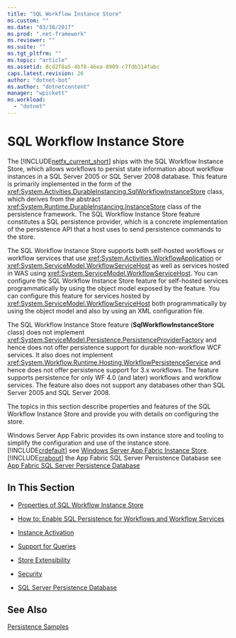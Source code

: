 ```yaml
---
title: "SQL Workflow Instance Store"
ms.custom: ""
ms.date: "03/30/2017"
ms.prod: ".net-framework"
ms.reviewer: ""
ms.suite: ""
ms.tgt_pltfrm: ""
ms.topic: "article"
ms.assetid: 8cd2f8a5-4bf8-46ea-8909-c7fdb314fabc
caps.latest.revision: 26
author: "dotnet-bot"
ms.author: "dotnetcontent"
manager: "wpickett"
ms.workload: 
  - "dotnet"
---
```

# SQL Workflow Instance Store
The [!INCLUDE[netfx_current_short](../../../includes/netfx-current-short-md.md)] ships with the SQL Workflow Instance Store, which allows workflows to persist state information about workflow instances in a SQL Server 2005 or SQL Server 2008 database. This feature is primarily implemented in the form of the <xref:System.Activities.DurableInstancing.SqlWorkflowInstanceStore> class, which derives from the abstract <xref:System.Runtime.DurableInstancing.InstanceStore> class of the persistence framework. The SQL Workflow Instance Store feature constitutes a SQL persistence provider, which is a concrete implementation of the persistence API that a host uses to send persistence commands to the store.  
  
 The SQL Workflow Instance Store supports both self-hosted workflows or workflow services that use <xref:System.Activities.WorkflowApplication> or <xref:System.ServiceModel.WorkflowServiceHost> as well as services hosted in WAS using <xref:System.ServiceModel.WorkflowServiceHost>. You can configure the SQL Workflow Instance Store feature for self-hosted services programmatically by using the object model exposed by the feature. You can configure this feature for services hosted by <xref:System.ServiceModel.WorkflowServiceHost> both programmatically by using the object model and also by using an XML configuration file.  
  
 The SQL Workflow Instance Store feature (**SqlWorkflowInstanceStore** class) does not implement <xref:System.ServiceModel.Persistence.PersistenceProviderFactory> and hence does not offer persistence support for durable non-workflow WCF services. It also does not implement <xref:System.Workflow.Runtime.Hosting.WorkflowPersistenceService> and hence does not offer persistence support for 3.x workflows. The feature supports persistence for only WF 4.0 (and later) workflows and workflow services. The feature also does not support any databases other than SQL Server 2005 and SQL Server 2008.  
  
 The topics in this section describe properties and features of the SQL Workflow Instance Store and provide you with details on configuring the store.  
  
 Windows Server App Fabric provides its own instance store and tooling to simplify the configuration and use of the instance store. [!INCLUDE[crdefault](../../../includes/crdefault-md.md)] see [Windows Server App Fabric Instance Store](http://go.microsoft.com/fwlink/?LinkId=201201). [!INCLUDE[crabout](../../../includes/crabout-md.md)] the App Fabric SQL Server Persistence Database see [App Fabric SQL Server Persistence Database](http://go.microsoft.com/fwlink/?LinkId=201202)  
  
## In This Section  
  
-   [Properties of SQL Workflow Instance Store](../../../docs/framework/windows-workflow-foundation/properties-of-sql-workflow-instance-store.md)  
  
-   [How to: Enable SQL Persistence for Workflows and Workflow Services](../../../docs/framework/windows-workflow-foundation/how-to-enable-sql-persistence-for-workflows-and-workflow-services.md)  
  
-   [Instance Activation](../../../docs/framework/windows-workflow-foundation/instance-activation.md)  
  
-   [Support for Queries](../../../docs/framework/windows-workflow-foundation/support-for-queries.md)  
  
-   [Store Extensibility](../../../docs/framework/windows-workflow-foundation/store-extensibility.md)  
  
-   [Security](../../../docs/framework/windows-workflow-foundation/security.md)  
  
-   [SQL Server Persistence Database](../../../docs/framework/windows-workflow-foundation/sql-server-persistence-database.md)  
  
## See Also  
 [Persistence Samples](http://go.microsoft.com/fwlink/?LinkID=177735)
